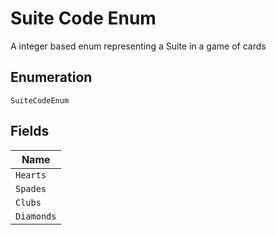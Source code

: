 
# Suite Code Enum

A integer based enum representing a Suite in a game of cards

## Enumeration

`SuiteCodeEnum`

## Fields

| Name |
|  --- |
| `Hearts` |
| `Spades` |
| `Clubs` |
| `Diamonds` |

